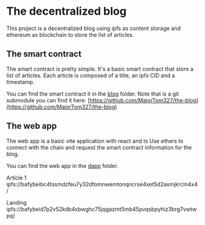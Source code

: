 # The decentralized blog

This project is a decentralized blog using ipfs as content storage and ethereum as blockchain to store the list of articles.

## The smart contract

The smart contract is pretty simple. It's a basic smart contract that store a list of articles. Each article is composed of a title, an ipfs CID and a timestamp.

You can find the smart contract it in the [blog](./blog) folder. Note that is a git submodule you can find it here: [https://github.com/MajorTom327/the-blog](https://github.com/MajorTom327/the-blog)


## The web app

The web app is a basic vite application with react and ts
Use ethers to connect with the chain and request the smart contract information for the blog.

You can find the web app in the [dapp](./dapp) folder.


Article 1
ipfs://bafybeibc4tssmdzfeu7y32dfomnwemtonqncrse4xet5d2asmjkrcln4x4/

Landing
ipfs://bafybeid7p2v52kdb4xbwghc75jqgazmt5mb45pvqsbpyhiz3brg7vwtwpq/
